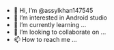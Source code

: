 - 👋 Hi, I’m @assylkhan147545
- 👀 I’m interested in Android studio
- 🌱 I’m currently learning ...
- 💞️ I’m looking to collaborate on ...
- 📫 How to reach me ...

<!---
assylkhan147545/assylkhan147545 is a ✨ special ✨ repository because its `README.md` (this file) appears on your GitHub profile.
You can click the Preview link to take a look at your changes.
--->
